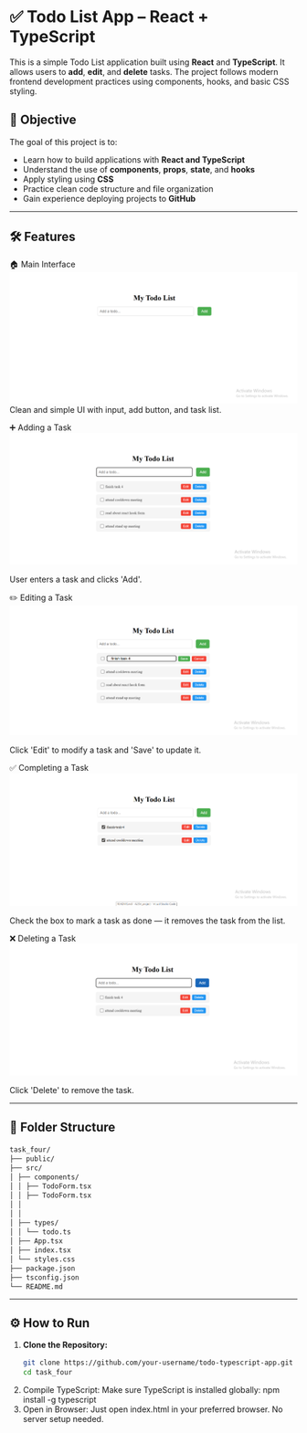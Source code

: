 # ✅ Todo List App – React + TypeScript

This is a simple Todo List application built using **React** and **TypeScript**. It allows users to **add**, **edit**, and **delete** tasks. The project follows modern frontend development practices using components, hooks, and basic CSS styling.

## 🎯 Objective

The goal of this project is to:

- Learn how to build applications with **React and TypeScript**
- Understand the use of **components**, **props**, **state**, and **hooks**
- Apply styling using **CSS**
- Practice clean code structure and file organization
- Gain experience deploying projects to **GitHub**

---

## 🛠️ Features

🏠 Main Interface
![Screenshot](src/assets/home.png)
Clean and simple UI with input, add button, and task list.

➕ Adding a Task
![Screenshot](src/assets/add.png)

User enters a task and clicks 'Add'.

✏️ Editing a Task
![Screenshot](src/assets/edit.png)

Click 'Edit' to modify a task and 'Save' to update it.

✅ Completing a Task
![Screenshot](src/assets/comp.png)

Check the box to mark a task as done — it removes the task from the list.

❌ Deleting a Task
![Screenshot](src/assets/del.png)

Click 'Delete' to remove the task.

---

## 📁 Folder Structure
    task_four/
    ├── public/
    ├── src/
    │ ├── components/
    │ │ ├── TodoForm.tsx
    │ │ ├── TodoForm.tsx
    │ │
    │ │ 
    │ ├── types/
    │ │ └── todo.ts
    │ ├── App.tsx
    │ ├── index.tsx
    │ └── styles.css
    ├── package.json
    ├── tsconfig.json
    └── README.md


---

## ⚙️ How to Run

1. **Clone the Repository:**
   ```bash
   git clone https://github.com/your-username/todo-typescript-app.git
   cd task_four

2. Compile TypeScript:
Make sure TypeScript is installed globally:
   npm install -g typescript
3. Open in Browser:
Just open index.html in your preferred browser. No server setup needed.


